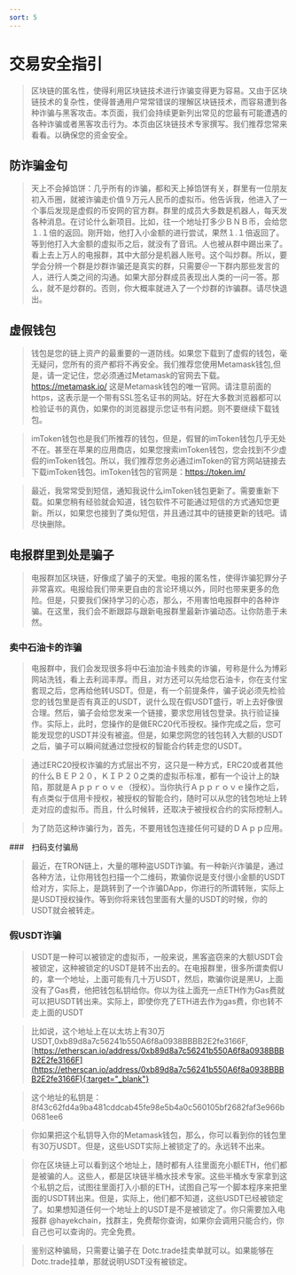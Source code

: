 ```yaml
---
sort: 5
---
```


# 交易安全指引

>区块链的匿名性，使得利用区块链技术进行诈骗变得更为容易。又由于区块链技术的复杂性，使得普通用户常常错误的理解区块链技术，而容易遭到各种诈骗与黑客攻击。本页面，我们会持续更新列出常见的您最有可能遭遇的各种诈骗或者黑客攻击行为。本页由区块链技术专家撰写。我们推荐您常来看看。以确保您的资金安全。

## 防诈骗金句

>天上不会掉馅饼：几乎所有的诈骗，都和天上掉馅饼有关，群里有一位朋友初入币圈，就被诈骗走价值９万元人民币的虚拟币。他告诉我，他进入了一个事后发现是虚假的币安网的官方群。群里的成员大多数是机器人，每天发各种消息。在讨论什么新项目。比如，往一个地址打多少ＢＮＢ币，会给您１.１倍的返回。刚开始，他打入小金额的进行尝试，果然１.１倍返回了。等到他打入大金额的虚拟币之后，就没有了音讯。人也被从群中踢出来了。看上去上万人的电报群，其中大部分是机器人账号。这个叫炒群。所以，要学会分辨一个群是炒群诈骗还是真实的群，只需要＠一下群内那些发言的人，进行人类之间的沟通。如果大部分群成员表现出人类的一问一答。那么，就不是炒群的。否则，你大概率就进入了一个炒群的诈骗群。请尽快退出。

## 虚假钱包

>钱包是您的链上资产的最重要的一道防线。如果您下载到了虚假的钱包，毫无疑问，您所有的资产都将不再安全。我们推荐您使用Metamask钱包,但是，请一定记住，您必须通过Metamask的官网去下载。https://metamask.io/ 这是Metamask钱包的唯一官网。请注意前面的https，这表示是一个带有SSL签名证书的网站。好在大多数浏览器都可以检验证书的真伪，如果你的浏览器提示您证书有问题。则不要继续下载钱包。

>imToken钱包也是我们所推荐的钱包，但是，假冒的imToken钱包几乎无处不在。甚至在苹果的应用商店，如果您搜索imToken钱包，您会找到不少虚假的imToken钱包。所以，我们推荐您务必通过imToken的官方网站链接去下载imToken钱包。imToken钱包的官网是：https://token.im/

>最近，我常常受到短信，通知我说什么imToken钱包更新了。需要重新下载。如果您稍有经验就会知道，钱包软件不可能通过短信的方式通知您更新。所以，如果您也接到了类似短信，并且通过其中的链接更新的钱吧。请尽快删除。

## 电报群里到处是骗子

>电报群加区块链，好像成了骗子的天堂。电报的匿名性，使得诈骗犯罪分子非常喜欢。电报给我们带来更自由的言论环境以外，同时也带来更多的危险。但是，只要我们保持学习的心态，那么，不用害怕电报群中的各种诈骗。在这里，我们会不断跟踪与跟新电报群里最新诈骗动态。让你防患于未然。

### 卖中石油卡的诈骗

>电报群中，我们会发现很多将中石油加油卡贱卖的诈骗，号称是什么为博彩网站洗钱，看上去利润丰厚。而且，对方还可以先给您石油卡，你在支付宝套现之后，您再给他转USDT。但是，有一个前提条件，骗子说必须先检验您的钱包里是否有真正的USDT，说什么现在假USDT盛行，听上去好像很合理。然后，骗子会给您发来一个链接，要求您用钱包登录。执行验证操作。实际上，此时，您操作的是做ERC20代币授权。操作完成之后，您可能发现您的USDT并没有被盗。但是，如果您网您的钱包转入大额的USDT之后，骗子可以瞬间就通过您授权的智能合约转走您的USDT。

>通过ERC20授权诈骗的方式层出不穷，这只是一种方式，ERC20或者其他的什么ＢＥＰ２０，ＫＩＰ２０之类的虚拟币标准，都有一个设计上的缺陷，那就是Ａｐｐｒｏｖｅ（授权）。当你执行Ａｐｐｒｏｖｅ操作之后，有点类似于信用卡授权，被授权的智能合约，随时可以从您的钱包地址上转走对应的虚拟币。而且，什么时候转，还取决于被授权合约的实际控制人。

>为了防范这种诈骗行为，首先，不要用钱包连接任何可疑的ＤＡｐｐ应用。

###　扫码支付骗局

>最近，在TRON链上，大量的哪种盗USDT诈骗。有一种新兴诈骗是，通过各种方法，让你用钱包扫描一个二维码，欺骗你说是支付很小金额的USDT给对方，实际上，是跳转到了一个诈骗DApp，你进行的所谓转账，实际上是USDT授权操作。等到你将来钱包里面有大量的USDT的时候，你的USDT就会被转走。

###  假USDT诈骗

>USDT是一种可以被锁定的虚拟币，一般来说，黑客盗窃来的大额USDT会被锁定，这种被锁定的USDT是转不出去的。在电报群里，很多所谓卖假U的，拿一个地址，上面可能有几十万USDT，然后，欺骗你说是黑U，上面没有了Gas费，他把钱包私钥给你。你以为往上面充一点ETH作为Gas费就可以把USDT转出来。实际上，即使你充了ETH进去作为gas费，你也转不走上面的USDT

>比如说，这个地址上在以太坊上有30万USDT,0xb89d8a7c56241b550A6f8a0938BBBB2E2fe3166F,[https://etherscan.io/address/0xb89d8a7c56241b550A6f8a0938BBBB2E2fe3166F](https://etherscan.io/address/0xb89d8a7c56241b550A6f8a0938BBBB2E2fe3166F){:target="_blank"}

>这个地址的私钥是：8f43c62fd4a9ba481cddcab45fe98e5b4a0c560105bf2682faf3e966b0681ee6

>你如果把这个私钥导入你的Metamask钱包，那么，你可以看到你的钱包里有30万USDT。但是，这些USDT实际上被锁定了的。永远转不出来。

>你在区块链上可以看到这个地址上，随时都有人往里面充小额ETH，他们都是被骗的人。这些人，都是区块链半桶水技术专家。这些半桶水专家拿到这个私钥之后，试图往里面打入小额的ETH，试图自己写一个脚本程序来把里面的USDT转出来。但是，实际上，他们都不知道，这些USDT已经被锁定了。如果想知道任何一个地址上的USDT是不是被锁定了。你只需要加入电报群 @hayekchain，找群主，免费帮你查询，如果你会调用只能合约，你自己也可以查询的。完全免费。

>鉴别这种骗局，只需要让骗子在 Dotc.trade挂卖单就可以。如果能够在Dotc.trade挂单，那就说明USDT没有被锁定。


